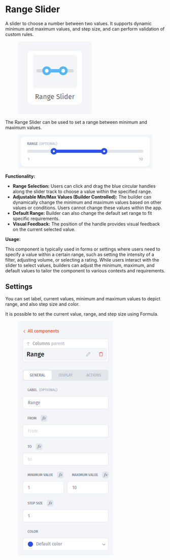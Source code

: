 # Range Slider

A slider to choose a number between two values. It supports dynamic minimum and maximum values, and step size, and can perform validation of custom rules.

<figure><img src="../../../../.gitbook/assets/image (957).png" alt=""><figcaption></figcaption></figure>

The Range Slider can be used to set a range between minimum and maximum values.

<figure><img src="../../../../.gitbook/assets/image (944).png" alt=""><figcaption></figcaption></figure>

**Functionality:**

* **Range Selection:** Users can click and drag the blue circular handles along the slider track to choose a value within the specified range.
* **Adjustable Min/Max Values (Builder Controlled):** The builder can dynamically change the minimum and maximum values based on other values or conditions. Users cannot change these values within the app.
* **Default Range:** Builder can also change the default set range to fit specific requirements.
* **Visual Feedback:** The position of the handle provides visual feedback on the current selected value.

**Usage:**

This component is typically used in forms or settings where users need to specify a value within a certain range, such as setting the intensity of a filter, adjusting volume, or selecting a rating. While users interact with the slider to select values, builders can adjust the minimum, maximum, and default values to tailor the component to various contexts and requirements.

## Settings

You can set label, current values, minimum and maximum values to depict range, and also step size and color.

It is possible to set the current value, range, and step size using Formula.

<div align="left">

<figure><img src="../../../../.gitbook/assets/image (955).png" alt=""><figcaption></figcaption></figure>

</div>

